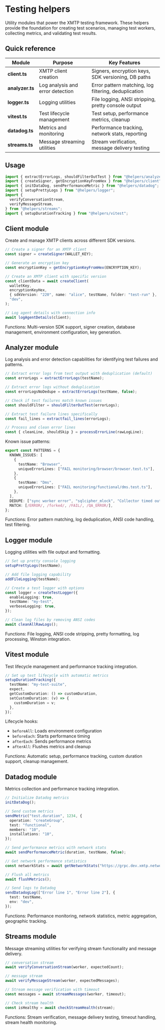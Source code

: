 # Testing helpers

Utility modules that power the XMTP testing framework. These helpers provide the foundation for creating test scenarios, managing test workers, collecting metrics, and validating test results.

## Quick reference

| Module          | Purpose                          | Key Features                                         |
| --------------- | -------------------------------- | ---------------------------------------------------- |
| **client.ts**   | XMTP client creation             | Signers, encryption keys, SDK versioning, DB paths   |
| **analyzer.ts** | Log analysis and error detection | Error pattern matching, log filtering, deduplication |
| **logger.ts**   | Logging utilities                | File logging, ANSI stripping, pretty console output  |
| **vitest.ts**   | Test lifecycle management        | Test setup, performance metrics, cleanup             |
| **datadog.ts**  | Metrics and monitoring           | Performance tracking, network stats, reporting       |
| **streams.ts**  | Message streaming utilities      | Stream verification, message delivery testing        |

## Usage

```typescript
import { extractErrorLogs, shouldFilterOutTest } from "@helpers/analyzer";
import { createSigner, getEncryptionKeyFromHex } from "@helpers/client";
import { initDataDog, sendPerformanceMetric } from "@helpers/datadog";
import { setupPrettyLogs } from "@helpers/logger";
import {
  verifyConversationStream,
  verifyMessageStream,
} from "@helpers/streams";
import { setupDurationTracking } from "@helpers/vitest";
```

## Client module

Create and manage XMTP clients across different SDK versions.

```typescript
// Create a signer for an XMTP client
const signer = createSigner(WALLET_KEY);

// Generate an encryption key
const encryptionKey = getEncryptionKeyFromHex(ENCRYPTION_KEY);

// Create an XMTP client with specific version
const clientData = await createClient(
  walletKey,
  encryptionKeyHex,
  { sdkVersion: "220", name: "alice", testName, folder: "test-run" },
  "dev",
);

// Log agent details with connection info
await logAgentDetails(client);
```

Functions: Multi-version SDK support, signer creation, database management, environment configuration, key generation.

## Analyzer module

Log analysis and error detection capabilities for identifying test failures and patterns.

```typescript
// Extract error logs from test output with deduplication (default)
const errorLogs = extractErrorLogs(testName);

// Extract error logs without deduplication
const errorLogsNoDedupe = extractErrorLogs(testName, false);

// Check if test failures match known issues
const shouldFilter = shouldFilterOutTest(errorLogs);

// Extract test failure lines specifically
const fail_lines = extractfail_lines(errorLogs);

// Process and clean error lines
const { cleanLine, shouldSkip } = processErrorLine(rawLogLine);
```

Known issue patterns:

```typescript
export const PATTERNS = {
  KNOWN_ISSUES: [
    {
      testName: "Browser",
      uniqueErrorLines: ["FAIL monitoring/browser/browser.test.ts"],
    },
    {
      testName: "Dms",
      uniqueErrorLines: ["FAIL monitoring/functional/dms.test.ts"],
    },
  ],
  DEDUPE: ["sync worker error", "sqlcipher_mlock", "Collector timed out"],
  MATCH: [/ERROR/, /forked/, /FAIL/, /QA_ERROR/],
};
```

Functions: Error pattern matching, log deduplication, ANSI code handling, test filtering.

## Logger module

Logging utilities with file output and formatting.

```typescript
// Set up pretty console logging
setupPrettyLogs(testName);

// Add file logging capability
addFileLogging(testName);

// Create a test logger with options
const logger = createTestLogger({
  enableLogging: true,
  testName: "my-test",
  verboseLogging: true,
});

// Clean log files by removing ANSI codes
await cleanAllRawLogs();
```

Functions: File logging, ANSI code stripping, pretty formatting, log processing, Winston integration.

## Vitest module

Test lifecycle management and performance tracking integration.

```typescript
// Set up test lifecycle with automatic metrics
setupDurationTracking({
  testName: "my-test-suite",
  expect,
  getCustomDuration: () => customDuration,
  setCustomDuration: (v) => {
    customDuration = v;
  },
});
```

Lifecycle hooks:

- `beforeAll`: Loads environment configuration
- `beforeEach`: Starts performance timing
- `afterEach`: Sends performance metrics
- `afterAll`: Flushes metrics and cleanup

Functions: Automatic setup, performance tracking, custom duration support, cleanup management.

## Datadog module

Metrics collection and performance tracking integration.

```typescript
// Initialize Datadog metrics
initDataDog();

// Send custom metrics
sendMetric("test.duration", 1234, {
  operation: "createGroup",
  test: "functional",
  members: "10",
  installations: "10",
});

// Send performance metrics with network stats
await sendPerformanceMetric(duration, testName, false);

// Get network performance statistics
const networkStats = await getNetworkStats("https://grpc.dev.xmtp.network:443");

// Flush all metrics
await flushMetrics();

// Send logs to Datadog
sendDatadogLog(["Error line 1", "Error line 2"], {
  test: testName,
  env: "dev",
});
```

Functions: Performance monitoring, network statistics, metric aggregation, geographic tracking.

## Streams module

Message streaming utilities for verifying stream functionality and message delivery.

```typescript
// conversation stream
await verifyConversationStream(worker, expectedCount);

// message stream
await verifyMessageStream(worker, expectedMessages);

// Stream message verification with timeout
const messages = await streamMessages(worker, timeout);

// Check stream health
const isHealthy = await checkStreamHealth(stream);
```

Functions: Stream verification, message delivery testing, timeout handling, stream health monitoring.
